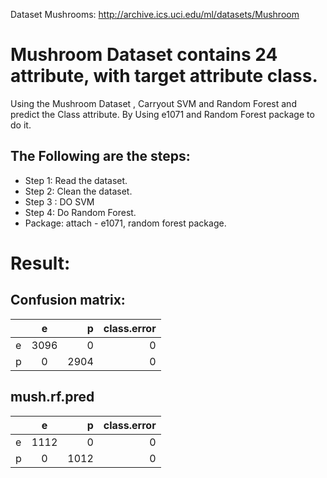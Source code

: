 Dataset
Mushrooms: http://archive.ics.uci.edu/ml/datasets/Mushroom

# Mushroom Dataset contains 24 attribute, with target attribute class.
Using the Mushroom Dataset , Carryout SVM and Random Forest and predict the Class attribute. By Using e1071 and Random Forest package to do it.

## The Following are the steps:
* Step 1: Read the dataset.
* Step 2: Clean the dataset.
* Step 3 : DO SVM
* Step 4: Do Random Forest.
* Package: attach - e1071, random forest package.

# Result:

## Confusion matrix:
|   |   e  |     p  |   class.error |
|-- |:----:| ------:|--------------:|
| e | 3096 |    0   |         0     |   
| p |   0  |  2904  |          0    |
## mush.rf.pred  
|      |  e    |    p  |  class.error|
|----- |:-----:| -----:|------------:|
|    e | 1112  |   0   |      0      |
|    p |    0  | 1012  |      0      |
